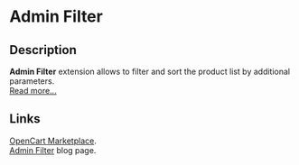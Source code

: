 # Admin Filter

## Description
**Admin Filter** extension allows to filter and sort the product list by additional parameters.  
[Read more...](./module/README.md)

## Links
[OpenCart Marketplace](https://www.opencart.com/index.php?route=marketplace/extension/info&extension_id=36080).  
[Admin Filter](https://www.ocmod.space/admin-filter/) blog page.  
